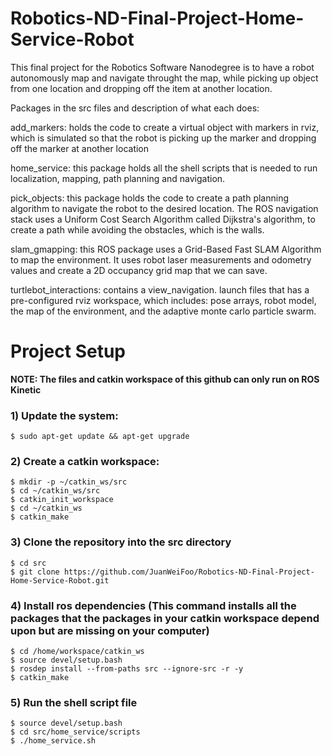 # Robotics-ND-Final-Project-Home-Service-Robot
This final project for the Robotics Software Nanodegree is to have a robot autonomously map and navigate throught the map, while picking up object from one location and dropping off the item at another location.

Packages in the src files and description of what each does: 

add_markers: holds the code to create a virtual object with markers in rviz, which is simulated so that the robot is picking up the marker and dropping off the marker at another location 

home_service: this package holds all the shell scripts that is needed to run localization, mapping, path planning and navigation. 

pick_objects: this package holds the code to create a path planning algorithm to navigate the robot to the desired location. The ROS navigation stack uses a Uniform Cost Search Algorithm called Dijkstra's algorithm, to create a path while avoiding the obstacles, which is the walls. 

slam_gmapping: this ROS package uses a Grid-Based Fast SLAM Algorithm to map the environment. It uses robot laser measurements and odometry values and create a 2D occupancy grid map that we can save. 

turtlebot_interactions: contains a view_navigation. launch files that has a pre-configured rviz workspace, which includes: pose arrays, robot model, the map of the environment, and the adaptive monte carlo particle swarm.

# Project Setup
**NOTE: The files and catkin workspace of this github can only run on ROS Kinetic**

### 1) Update the system:  
`$ sudo apt-get update && apt-get upgrade`

### 2) Create a catkin workspace: 
```
$ mkdir -p ~/catkin_ws/src
$ cd ~/catkin_ws/src
$ catkin_init_workspace
$ cd ~/catkin_ws
$ catkin_make
```
### 3) Clone the repository into the src directory
```
$ cd src
$ git clone https://github.com/JuanWeiFoo/Robotics-ND-Final-Project-Home-Service-Robot.git
```
### 4) Install ros dependencies (This command installs all the packages that the packages in your catkin workspace depend upon but are missing on your computer)
```
$ cd /home/workspace/catkin_ws
$ source devel/setup.bash
$ rosdep install --from-paths src --ignore-src -r -y
$ catkin_make
```
### 5) Run the shell script file 
```
$ source devel/setup.bash
$ cd src/home_service/scripts
$ ./home_service.sh
```
